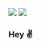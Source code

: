 
[<img src="https://img.shields.io/badge/LinkedIn-Wyllian%20Asevedo-%235F26D4?style=for-the-badge&logo=LinkedIn">](https://www.linkedin.com/in/wyllian-asevedo/)
[<img src="https://img.shields.io/badge/Gmail-wyllianyurk77%40gmail.com-%235F26D4?style=for-the-badge&logo=Gmail&logoColor=white">](mailto:wyllianyurk77@gmail.com)

### Hey :v:











<!-- 
> 🔭 I’m currently working on ...
> 
> 🌱 I’m currently learning **JavaScript**, **ReactJS**, **TypeScript**
> 
> 📫 How to reach me: ...
> 
> ⚡ Fun fact: ...
> 
-->
